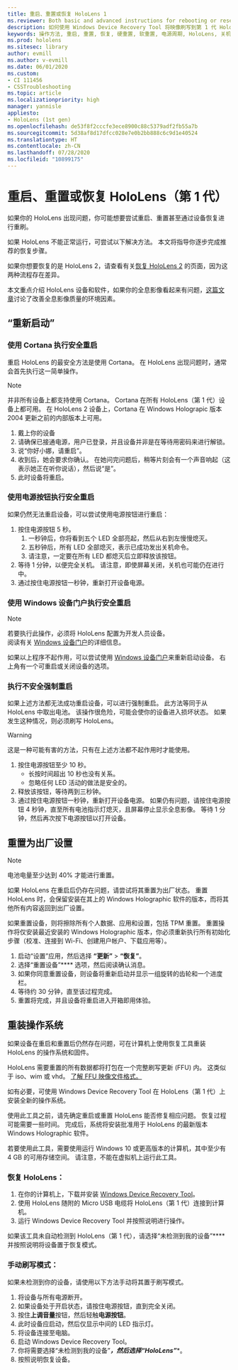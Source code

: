 ```yaml
---
title: 重启、重置或恢复 HoloLens 1
ms.reviewer: Both basic and advanced instructions for rebooting or resetting your HoloLens.
description: 如何使用 Windows Device Recovery Tool 将映像刷写到第 1 代 HoloLens。
keywords: 操作方法, 重启, 重置, 恢复, 硬重置, 软重置, 电源周期, HoloLens, 关机, wdrt, windows device recovery tool
ms.prod: hololens
ms.sitesec: library
author: evmill
ms.author: v-evmill
ms.date: 06/01/2020
ms.custom:
- CI 111456
- CSSTroubleshooting
ms.topic: article
ms.localizationpriority: high
manager: yannisle
appliesto:
- HoloLens (1st gen)
ms.openlocfilehash: de53f8f2cccfe3ece8900c88c5379adf2fb55a7b
ms.sourcegitcommit: 5d38af8d17dfcc028e7e0b2bb888c6c9d1e40524
ms.translationtype: HT
ms.contentlocale: zh-CN
ms.lasthandoff: 07/28/2020
ms.locfileid: "10899175"
---
```

# 重启、重置或恢复 HoloLens（第 1 代）

如果你的 HoloLens 出现问题，你可能想要尝试重启、重置甚至通过设备恢复进行重刷。

如果 HoloLens 不能正常运行，可尝试以下解决方法。  本文将指导你逐步完成推荐的恢复步骤。

如果你想要恢复的是 HoloLens 2，请查看有关[恢复 HoloLens 2](https://docs.microsoft.com/hololens/hololens-recovery) 的页面，因为这两种流程存在差异。

本文重点介绍 HoloLens 设备和软件，如果你的全息影像看起来有问题，[这篇文章](hololens-environment-considerations.md)讨论了改善全息影像质量的环境因素。

## “重新启动”

### 使用 Cortana 执行安全重启

重启 HoloLens 的最安全方法是使用 Cortana。 在 HoloLens 出现问题时，通常会首先执行这一简单操作。 

> [!NOTE]
> 并非所有设备上都支持使用 Cortana。 Cortana 在所有 HoloLens（第 1 代）设备上都可用。
> 在 HoloLens 2 设备上，Cortana 在 Windows Holograpic 版本 2004 更新之前的内部版本上可用。

1. 戴上你的设备
1. 请确保已接通电源，用户已登录，并且设备并非是在等待用密码来进行解锁。
1. 说“你好小娜，请重启”。
1. 收到后，她会要求你确认。 在她问完问题后，稍等片刻会有一个声音响起（这表示她正在听你说话），然后说“是”。
1. 此时设备将重启。

### 使用电源按钮执行安全重启

如果仍然无法重启设备，可以尝试使用电源按钮进行重启：

1. 按住电源按钮 5 秒。
   1. 一秒钟后，你将看到五个 LED 全部亮起，然后从右到左慢慢熄灭。
   1. 五秒钟后，所有 LED 全部熄灭，表示已成功发出关机命令。
   1. 请注意，一定要在所有 LED 都熄灭后立即释放该按钮。
1. 等待 1 分钟，以便完全关机。 请注意，即使屏幕关闭，关机也可能仍在进行中。
1. 通过按住电源按钮一秒钟，重新打开设备电源。

### 使用 Windows 设备门户执行安全重启

> [!NOTE]
> 若要执行此操作，必须将 HoloLens 配置为开发人员设备。  
> 阅读有关 [Windows 设备门户](https://docs.microsoft.com/windows/mixed-reality/using-the-windows-device-portal)的详细信息。

如果以上程序不起作用，可以尝试使用 [Windows 设备门户](https://docs.microsoft.com/windows/mixed-reality/using-the-windows-device-portal)来重新启动设备。 右上角有一个可重启或关闭设备的选项。

### 执行不安全强制重启

如果上述方法都无法成功重启设备，可以进行强制重启。 此方法等同于从 HoloLens 中取出电池。  该操作很危险，可能会使你的设备进入损坏状态。  如果发生这种情况，则必须刷写 HoloLens。  

> [!WARNING]
> 这是一种可能有害的方法，只有在上述方法都不起作用时才能使用。

1. 按住电源按钮至少 10 秒。
   - 长按时间超出 10 秒也没有关系。
   - 忽略任何 LED 活动的做法是安全的。
1. 释放该按钮，等待两到三秒钟。
1. 通过按住电源按钮一秒钟，重新打开设备电源。
如果仍有问题，请按住电源按钮 4 秒钟，直至所有电池指示灯熄灭，且屏幕停止显示全息影像。 等待 1 分钟，然后再次按下电源按钮以打开设备。

## 重置为出厂设置

> [!NOTE]
> 电池电量至少达到 40% 才能进行重置。

如果 HoloLens 在重启后仍存在问题，请尝试将其重置为出厂状态。  重置 HoloLens 时，会保留安装在其上的 Windows Holographic 软件的版本，而将其他所有内容返回到出厂设置。

如果重置设备，则将擦除所有个人数据、应用和设置，包括 TPM 重置。 重置操作将仅安装最近安装的 Windows Holographic 版本，你必须重新执行所有初始化步骤（校准、连接到 Wi-Fi、创建用户帐户、下载应用等）。

1. 启动“设置”应用，然后选择 **“更新”** > **“恢复”**。
1. 选择“重置设备”**** 选项，然后阅读确认消息。
1. 如果你同意重置设备，则设备将重新启动并显示一组旋转的齿轮和一个进度栏。
1. 等待约 30 分钟，直至该过程完成。
1. 重置将完成，并且设备将重启进入开箱即用体验。

## 重装操作系统

如果设备在重启和重置后仍然存在问题，可在计算机上使用恢复工具重装 HoloLens 的操作系统和固件。  

HoloLens 需要重置的所有数据都将打包在一个完整刷写更新 (FFU) 内。  这类似于 iso、wim 或 vhd。  [了解 FFU 映像文件格式。](https://docs.microsoft.com/windows-hardware/manufacture/desktop/wim-vs-ffu-image-file-formats)

如有必要，可使用 Windows Device Recovery Tool 在 HoloLens（第 1 代）上安装全新的操作系统。

使用此工具之前，请先确定重启或重置 HoloLens 能否修复相应问题。 恢复过程可能需要一些时间。  完成后，系统将安装批准用于 HoloLens 的最新版本 Windows Holographic 软件。

若要使用此工具，需要使用运行 Windows 10 或更高版本的计算机，其中至少有 4 GB 的可用存储空间。  请注意，不能在虚拟机上运行此工具。

### 恢复 HoloLens：

1. 在你的计算机上，下载并安装 [Windows Device Recovery Tool](https://support.microsoft.com/help/12379/windows-10-mobile-device-recovery-tool-faq)。
1. 使用 HoloLens 随附的 Micro USB 电缆将 HoloLens（第 1 代）连接到计算机。
1. 运行 Windows Device Recovery Tool 并按照说明进行操作。

如果该工具未自动检测到 HoloLens（第 1 代），请选择“未检测到我的设备”**** 并按照说明将设备置于恢复模式。

### 手动刷写模式：

如果未检测到你的设备，请使用以下方法手动将其置于刷写模式。

1. 将设备与所有电源断开。
1. 如果设备处于开启状态，请按住电源按钮，直到完全关闭。
1. 按住**上调音量**按钮，然后轻触**电源按钮**。 
1. 此时设备应启动，然后仅显示中间的 LED 指示灯。
1. 将设备连接至电脑。
1. 启动 Windows Device Recovery Tool。
1. 你将需要选择“未检测到我的设备”***，然后选择“HoloLens”****。 
1. 按照说明恢复设备。
